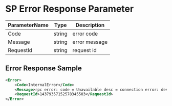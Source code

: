 # SP Error Response Parameter

| ParameterName | Type   | Description   |
| ------------- | ------ | ------------- |
| Code          | string | error code    |
| Message       | string | error message |
| RequestId     | string | request id    |

## Error Response Sample

```xml
<Error>
    <Code>InternalError</Code>
    <Message>rpc error: code = Unavailable desc = connection error: desc = xxx</Message>
    <RequestId>14379357152578345503</RequestId>
</Error>
```

